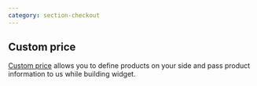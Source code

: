 ```yaml
---
category: section-checkout
---
```

## Custom price

[Custom price](/integration/checkout-home) allows you to define products on your side and pass product information to us while building widget.
